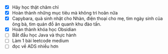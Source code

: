 - [x] Hãy học thật chăm chỉ
- [x] Hoàn thành những mục tiêu mà không trì hoãn nữa
- [x] Capybara, quà sinh nhật cho Nhàn, điện thoại cho mẹ, tìm ngày sinh của ông bà, tìm quán đồ ăn quanh khu đào tấn.
- [x] Hoàn thành khóa học Obsidian
- [ ] Bắt đầu học Java và thực hành
- [ ] Làm 1 bài leetcode medium
- [ ] đọc về ADS nhiều hơn
